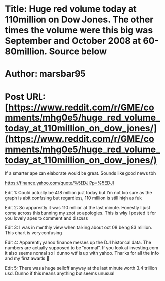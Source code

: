 # Title: Huge red volume today at 110million on Dow Jones. The other times the volume were this big was September and October 2008 at 60-80million. Source below
# Author: marsbar95
# Post URL: [https://www.reddit.com/r/GME/comments/mhg0e5/huge_red_volume_today_at_110million_on_dow_jones/](https://www.reddit.com/r/GME/comments/mhg0e5/huge_red_volume_today_at_110million_on_dow_jones/)


If a smarter ape can elaborate would be great. Sounds like good news tbh

https://finance.yahoo.com/quote/%5EDJI?p=%5EDJI

Edit 1: Could actually be 418 million just today but I’m not too sure as the graph is abit confusing but regardless, 110 million is still high as fuk

Edit 2: So apparently it was 110 million at the last minute. Honestly I just come across this bunning my zoot so apologies. This is why I posted it for you lovely apes to comment and discuss

Edit 3: I was in monthly view when talking about oct 08 being 83 million. This chart is very confusing

Edit 4: Apparently yahoo finance messes up the DJI historical data. The numbers are actually supposed to be “normal”. If you look at investing.com it also seems normal so I dunno wtf is up with yahoo. Thanks for all the info and my first awards 😬

Edit 5: There was a huge selloff anyway at the last minute worth 3.4 trillion usd. Dunno if this means anything but seems unusual